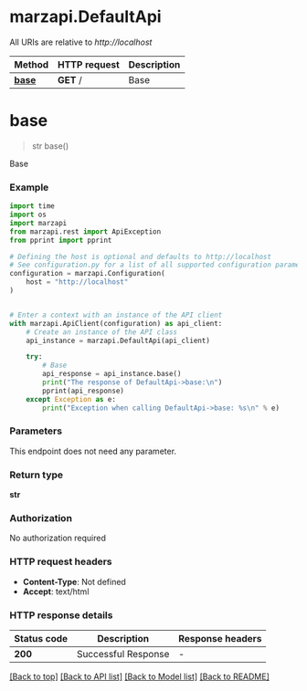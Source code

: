 # marzapi.DefaultApi

All URIs are relative to *http://localhost*

Method | HTTP request | Description
------------- | ------------- | -------------
[**base**](DefaultApi.md#base) | **GET** / | Base


# **base**
> str base()

Base

### Example

```python
import time
import os
import marzapi
from marzapi.rest import ApiException
from pprint import pprint

# Defining the host is optional and defaults to http://localhost
# See configuration.py for a list of all supported configuration parameters.
configuration = marzapi.Configuration(
    host = "http://localhost"
)


# Enter a context with an instance of the API client
with marzapi.ApiClient(configuration) as api_client:
    # Create an instance of the API class
    api_instance = marzapi.DefaultApi(api_client)

    try:
        # Base
        api_response = api_instance.base()
        print("The response of DefaultApi->base:\n")
        pprint(api_response)
    except Exception as e:
        print("Exception when calling DefaultApi->base: %s\n" % e)
```



### Parameters
This endpoint does not need any parameter.

### Return type

**str**

### Authorization

No authorization required

### HTTP request headers

 - **Content-Type**: Not defined
 - **Accept**: text/html

### HTTP response details
| Status code | Description | Response headers |
|-------------|-------------|------------------|
**200** | Successful Response |  -  |

[[Back to top]](#) [[Back to API list]](../README.md#documentation-for-api-endpoints) [[Back to Model list]](../README.md#documentation-for-models) [[Back to README]](../README.md)

